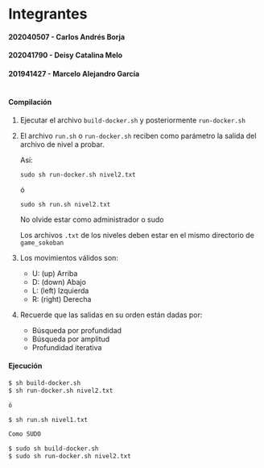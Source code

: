 
# Integrantes
#### 202040507 - Carlos Andrés Borja
#### 202041790 - Deisy Catalina Melo
#### 201941427 - Marcelo Alejandro García
#

#### Compilación


1. Ejecutar el archivo `build-docker.sh` y posteriormente `run-docker.sh`


2. El archivo `run.sh` o `run-docker.sh` reciben como parámetro la salida del archivo de nivel a probar.

   Así:
   
   `sudo sh run-docker.sh nivel2.txt` 
   
   ó
   
   `sudo sh run.sh nivel2.txt` 

   No olvide estar como administrador o sudo
   
   Los archivos `.txt` de los niveles deben estar en el mismo directorio de `game_sokoban`

3. Los movimientos válidos son:
    - U: (up)    Arriba
    - D: (down)  Abajo
    - L: (left)  Izquierda
    - R: (right) Derecha

4. Recuerde que las salidas en su orden están dadas por:
    - Búsqueda por profundidad
    - Búsqueda por amplitud
    - Profundidad iterativa



#### Ejecución
```sh
$ sh build-docker.sh
$ sh run-docker.sh nivel2.txt

ó

$ sh run.sh nivel1.txt

Como SUDO

$ sudo sh build-docker.sh
$ sudo sh run-docker.sh nivel2.txt

```
